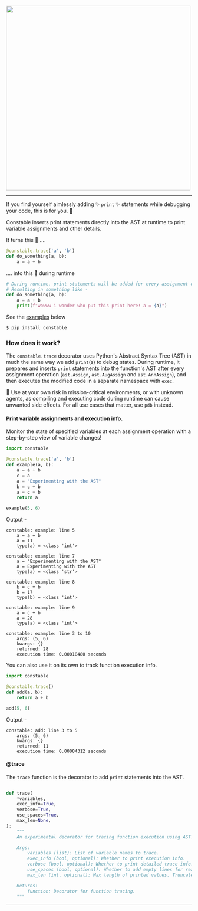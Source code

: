 <p align="left">
    <img src="https://github.com/saurabh0719/constable/assets/127945292/80cf03c8-af53-4161-9a47-b9acbc9bb413" width=500>
</p>

<hr>


If you find yourself aimlessly adding :sparkles: `print` :sparkles: statements while debugging your code, this is for you. :handshake:

Constable inserts print statements directly into the AST at runtime to print variable assignments and other details.

It turns this 🔽 ....
```python
@constable.trace('a', 'b')
def do_something(a, b):
    a = a + b
```
.... into this 🔽 during runtime
```python
# During runtime, print statements will be added for every assignment on 'a' & 'b'.
# Resulting in something like -
def do_something(a, b):
    a = a + b
    print(f"wowww i wonder who put this print here! a = {a}")
```

See the [examples](#example) below

```sh
$ pip install constable
```

### How does it work?

The `constable.trace` decorator uses Python's Abstract Syntax Tree (AST) in much the same way we add `print`(s) to debug states. During runtime, it prepares and inserts `print` statements into the function's AST after every assignment operation (`ast.Assign`, `ast.AugAssign` and `ast.AnnAssign`), and then executes the modified code in a separate namespace with `exec`.

:memo: Use at your own risk in mission-critical environments, or with unknown agents, as compiling and executing code during runtime can cause unwanted side effects. For all use cases that matter, use `pdb` instead.

#### Print variable assignments and execution info.

<span id="example"></span>

Monitor the state of specified variables at each assignment operation with a step-by-step view of variable changes!

```python
import constable

@constable.trace('a', 'b')
def example(a, b):
    a = a + b
    c = a
    a = "Experimenting with the AST"
    b = c + b
    a = c + b
    return a

example(5, 6)
```

Output -

```
constable: example: line 5
    a = a + b
    a = 11
    type(a) = <class 'int'>

constable: example: line 7
    a = "Experimenting with the AST"
    a = Experimenting with the AST
    type(a) = <class 'str'>

constable: example: line 8
    b = c + b
    b = 17
    type(b) = <class 'int'>

constable: example: line 9
    a = c + b
    a = 28
    type(a) = <class 'int'>

constable: example: line 3 to 10
    args: (5, 6)
    kwargs: {}
    returned: 28
    execution time: 0.00018480 seconds
```

You can also use it on its own to track function execution info. 

```python
import constable

@constable.trace()
def add(a, b):
    return a + b

add(5, 6)
```

Output - 

```
constable: add: line 3 to 5
    args: (5, 6)
    kwargs: {}
    returned: 11
    execution time: 0.00004312 seconds
```


#### @trace
The `trace` function is the decorator to add `print` statements into the AST.

```python

def trace(
    *variables,
    exec_info=True,
    verbose=True,
    use_spaces=True,
    max_len=None,
):
    """
    An experimental decorator for tracing function execution using AST.

    Args:
        variables (list): List of variable names to trace.
        exec_info (bool, optional): Whether to print execution info.
        verbose (bool, optional): Whether to print detailed trace info.
        use_spaces (bool, optional): Whether to add empty lines for readability.
        max_len (int, optional): Max length of printed values. Truncates if exceeded.

    Returns:
        function: Decorator for function tracing.
    """

```
<hr>
